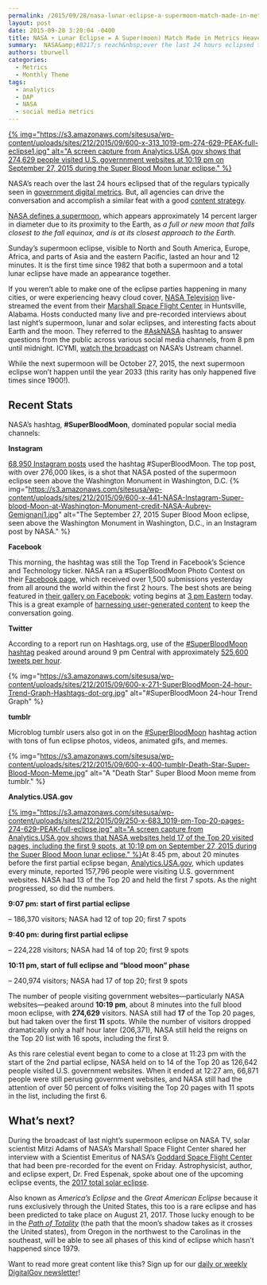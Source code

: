 ```yaml
---
permalink: /2015/09/28/nasa-lunar-eclipse-a-supermoon-match-made-in-metrics-heaven/
layout: post
date: 2015-09-28 3:20:04 -0400
title: NASA + Lunar Eclipse = A Super(moon) Match Made in Metrics Heaven
summary:  NASA&amp;#8217;s reach&nbsp;over the last 24 hours eclipsed that of the regulars typically seen in government digital metrics. But, all agencies can drive the conversation and
authors: tburwell
categories:
  - Metrics
  - Monthly Theme
tags:
  - analytics
  - DAP
  - NASA
  - social media metrics
---
```


[{% img="https://s3.amazonaws.com/sitesusa/wp-content/uploads/sites/212/2015/09/600-x-313_1019-pm-274-629-PEAK-full-eclipse1.jpg" alt="A screen capture from Analytics.USA.gov shows that 274,629 people visited U.S. governnment websites at 10:19 pm on September 27, 2015 during the Super Blood Moon lunar eclipse." %}](https://s3.amazonaws.com/sitesusa/wp-content/uploads/sites/212/2015/09/1080-x-1285_1019-pm-274-629-PEAK-full-eclipse.jpg)

NASA&#8217;s reach over the last 24 hours eclipsed that of the regulars typically seen in [government digital metrics](https://analytics.USA.gov). But, all agencies can drive the conversation and accomplish a similar feat with a good [content strategy](https://www.WHATEVER/2015/03/23/the-content-corner-building-a-content-strategy/).

[NASA defines a supermoon](http://nasa.tumblr.com/post/129807068979/what-is-a-supermoon-lunar-eclipse), which appears approximately 14 percent larger in diameter due to its proximity to the Earth, as _a full or new moon that falls closest to the fall equinox, and is at its closest approach to the Earth_.

Sunday’s supermoon eclipse, visible to North and South America, Europe, Africa, and parts of Asia and the eastern Pacific, lasted an hour and 12 minutes. It is the first time since 1982 that both a supermoon and a total lunar eclipse have made an appearance together.

If you weren&#8217;t able to make one of the eclipse parties happening in many cities, or were experiencing heavy cloud cover, [NASA Television](http://www.nasa.gov/multimedia/nasatv/) live-streamed the event from their [Marshall Space Flight Center](https://www.nasa.gov/centers/marshall/home) in Huntsville, Alabama. Hosts conducted many live and pre-recorded interviews about last night&#8217;s supermoon, lunar and solar eclipses, and interesting facts about Earth and the moon. They referred to the [#AskNASA](https://twitter.com/search?q=%23AskNASA) hashtag to answer questions from the public across various social media channels, from 8 pm until midnight. ICYMI, [watch the broadcast](http://www.ustream.tv/recorded/74312628) on NASA&#8217;s Ustream channel.

While the next supermoon will be October 27, 2015, the next supermoon eclipse won&#8217;t happen until the year 2033 (this rarity has only happened five times since 1900!).

## Recent Stats

NASA&#8217;s hashtag, **#SuperBloodMoon**, dominated popular social media channels:

**Instagram**

[68,950 Instagram posts](https://instagram.com/explore/tags/superbloodmoon/) used the hashtag #SuperBloodMoon. The top post, with over 276,000 likes, is a shot that NASA posted of the supermoon eclipse seen above the Washington Monument in Washington, D.C. {% img="https://s3.amazonaws.com/sitesusa/wp-content/uploads/sites/212/2015/09/600-x-441-NASA-Instagram-Super-blood-Moon-at-Washington-Monument-credit-NASA-Aubrey-Gemignani1.jpg" alt="The September 27, 2015 Super Blood Moon eclipse, seen above the Washington Monument in Washington, D.C., in an Instagram post by NASA." %} 

**Facebook**

This morning, the hashtag was still the Top Trend in Facebook&#8217;s Science and Technology ticker. NASA ran a #SuperBloodMoon Photo Contest on their [Facebook page](https://www.facebook.com/NASA), which received over 1,500 submissions yesterday from all around the world within the first 2 hours. The best shots are being featured in [their gallery on Facebook](https://www.facebook.com/NASA/app_723403517771551); voting begins at [3 pm Eastern](https://www.facebook.com/NASA/app_723403517771551) today. This is a great example of [harnessing user-generated content](https://www.WHATEVER/2015/09/21/the-content-corner-harness-the-power-of-user-generated-content/) to keep the conversation going.

**Twitter**

According to a report run on Hashtags.org, use of the [#SuperBloodMoon hashtag](https://twitter.com/search?q=%23SuperBloodMoon) peaked around around 9 pm Central with approximately [525,600 tweets per hour](https://www.hashtags.org/analytics/SuperBloodMoon/).

{% img="https://s3.amazonaws.com/sitesusa/wp-content/uploads/sites/212/2015/09/600-x-271-SuperBloodMoon-24-hour-Trend-Graph-Hashtags-dot-org.jpg" alt="#SuperBloodMoon 24-hour Trend Graph" %}

**tumblr**

Microblog tumblr users also got in on the [#SuperBloodMoon](https://www.tumblr.com/search/%23SuperBloodMoon) hashtag action with tons of fun eclipse photos, videos, animated gifs, and memes.

{% img="https://s3.amazonaws.com/sitesusa/wp-content/uploads/sites/212/2015/09/600-x-400-tumblr-Death-Star-Super-Blood-Moon-Meme.jpg" alt="A "Death Star" Super Blood Moon meme from tumblr." %}

**Analytics.USA.gov**

[{% img="https://s3.amazonaws.com/sitesusa/wp-content/uploads/sites/212/2015/09/250-x-683_1019-pm-Top-20-pages-274-629-PEAK-full-eclipse.jpg" alt="A screen capture from Analytics.USA.gov shows that NASA websites held 17 of the Top 20 visited pages, including the first 9 spots, at 10:19 pm on September 27, 2015 during the Super Blood Moon lunar eclipse." %}](https://s3.amazonaws.com/sitesusa/wp-content/uploads/sites/212/2015/09/1080-x-1285_1019-pm-274-629-PEAK-full-eclipse.jpg)At 8:45 pm, about 20 minutes before the first partial eclipse began, [Analytics.USA.gov](https://analytics.USA.gov), which updates every minute, reported 157,796 people were visiting U.S. government websites. NASA had 13 of the Top 20 and held the first 7 spots. As the night progressed, so did the numbers.

**9:07 pm: start of first partial eclipse**
  
&#8211; 186,370 visitors; NASA had 12 of top 20; first 7 spots

**9:40 pm: during first partial eclipse**
  
&#8211; 224,228 visitors; NASA had 14 of top 20; first 9 spots

**10:11 pm, start of full eclipse and &#8220;blood moon&#8221; phase**
  
&#8211; 240,974 visitors; NASA had 17 of top 20; first 9 spots

The number of people visiting government websites—particularly NASA websites—peaked around **10:19 pm**, about 8 minutes into the full blood moon eclipse, with **274,629** visitors. NASA still had **17** of the Top 20 pages, but had taken over the first **11** spots. While the number of visitors dropped dramatically only a half hour later (206,371), NASA still held the reigns on the Top 20 list with 16 spots, including the first 9.

As this rare celestial event began to come to a close at 11:23 pm with the start of the 2nd partial eclipse, NASA held on to 14 of the Top 20 as 126,642 people visited U.S. government websites. When it ended at 12:27 am, 66,871 people were still perusing government websites, and NASA still had the attention of over 50 percent of folks visiting the Top 20 pages with 11 spots in the list, including the first 6.

## What&#8217;s next?

During the broadcast of last night&#8217;s supermoon eclipse on NASA TV, solar scientist Mitzi Adams of NASA&#8217;s Marshall Space Flight Center shared her interview with a Scientist Emeritus of NASA&#8217;s [Goddard Space Flight Center](https://www.nasa.gov/centers/goddard/home) that had been pre-recorded for the event on Friday. Astrophysicist, author, and eclipse expert, Dr. Fred Espenak, spoke about one of the upcoming eclipse events, the [2017 total solar eclipse](http://eclipse.gsfc.nasa.gov/SEgoogle/SEgoogle2001/SE2017Aug21Tgoogle.html).

Also known as _America&#8217;s Eclipse_ and the _Great American Eclipse_ because it runs exclusively through the United States, this too is a rare eclipse and has been predicted to take place on August 21, 2017. Those lucky enough to be in the _[Path of Totality](http://www.eclipse2017.org/2017/in_the_path.htm)_ (the path that the moon&#8217;s shadow takes as it crosses the United states), from Oregon in the northwest to the Carolinas in the southeast, will be able to see all phases of this kind of eclipse which hasn&#8217;t happened since 1979.

Want to read more great content like this? Sign up for our <a href="https://public.govdelivery.com/accounts/USHOWTO/subscriber/new" target="_blank">daily or weekly DigitalGov newsletter</a>!